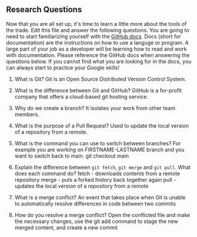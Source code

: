 ## Research Questions 

Now that you are all set up, it's time to learn a little more about the tools of the trade. Edit this file and answer the following questions. You are going to need to start familiarizing yourself with the [GitHub docs](https://docs.github.com/en). Docs (short for documentation) are the instructions on how to use a languge or program. A large part of your job as a developer will be learning how to read and work with documentation. Please reference the GitHub docs when answering the questions below. If you cannot find what you are looking for in the docs, you can always start to practice your Google skills!

1. What is Git? 
Git is an Open Source Distributed Version Control System.

2. What is the difference between Git and GitHub?
GitHub is a for-profit company that offers a cloud-based git hosting service.

3. Why do we create a branch? 
It isolates your work from other team members.

4. What is the purpose of a Pull Request? 
Used to update the local version of a repository from a remote.

5. What is the command you can use to switch between branches? For example you are working on FIRSTNAME-LASTNAME branch and you want to switch back to main. 
git checkout main

6. Explain the difference between `git fetch`, `git merge` and `git pull`. What does each command do?
fetch - downloads contents from a remote repository
merge - puts a forked history back together again
pull - updates the local version of a repository from a remote

7. What is a merge conflict? 
An event that takes place when Git is unable to automatically resolve differences in code between two commits

8. How do you resolve a merge conflict?
Open the conflicted file and make the necessary changes, use the git add command to stage the new merged content, and create a new commit